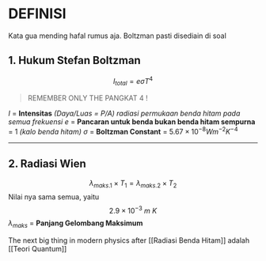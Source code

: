 # DEFINISI
Kata gua mending hafal rumus aja. Boltzman pasti disediain di soal

## 1. Hukum Stefan Boltzman
$$I_{total}= e \sigma T^{4}$$
> REMEMBER ONLY THE PANGKAT 4 !

$I$ = **Intensitas** *(Daya/Luas = P/A) radiasi permukaan benda hitam pada semua frekuensi*
$e$ = **Pancaran untuk benda bukan benda hitam sempurna** = 1 *(kalo benda hitam)*
$\sigma$ = **Boltzman Constant** = $5.67 \times 10^{-8} W m^{-2} K^{-4}$


-----------------------------------------------------------------------

## 2. Radiasi Wien
$$\lambda_{maks. 1}\times T_{1}=\lambda_{maks. 2}\times T_{2} $$
Nilai nya sama semua, yaitu
$$2.9 \times 10^{-3} \ m\ K$$
$\lambda_{maks}$ = **Panjang Gelombang Maksimum**

The next big thing in modern physics after [[Radiasi Benda Hitam]] adalah [[Teori Quantum]]

